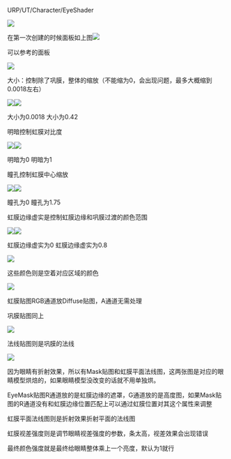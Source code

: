 URP/UT/Character/EyeShader

![](https://cdn.nlark.com/yuque/0/2024/png/39137189/1730113124682-0cc5dacf-3d9a-47fd-8017-bc5bdbdff77d.png)

在第一次创建的时候面板如上图![](https://cdn.nlark.com/yuque/0/2024/png/39137189/1730113763113-3b85a15e-12db-4be7-a763-68ceb2efa30a.png)

可以参考的面板

![](https://cdn.nlark.com/yuque/0/2024/png/39137189/1730113815472-22d494b6-a0ab-459e-85fa-8c08d8737eb7.png)

大小：控制除了巩膜，整体的缩放（不能缩为0，会出现问题，最多大概缩到0.0018左右）

![](https://cdn.nlark.com/yuque/0/2024/png/39137189/1730114077713-0cec3853-a11d-4786-ac1d-fd4f1ed9b835.png)![](https://cdn.nlark.com/yuque/0/2024/png/39137189/1730114104685-73cb8c08-c8b2-401d-a840-1e3dfb6e548d.png)

大小为0.0018								大小为0.42

明暗控制虹膜对比度

![](https://cdn.nlark.com/yuque/0/2024/png/39137189/1730114248039-ff9f0bf0-6fe0-474c-91f2-eeb7286628a1.png)![](https://cdn.nlark.com/yuque/0/2024/png/39137189/1730114256941-77e92d07-4ffe-4d44-b982-2fc92dccdf12.png)

明暗为0								明暗为1

瞳孔控制虹膜中心缩放

![](https://cdn.nlark.com/yuque/0/2024/png/39137189/1730114403056-0eefa592-8249-4d73-b29d-fb32d9201cd5.png)![](https://cdn.nlark.com/yuque/0/2024/png/39137189/1730114414440-18c48889-f37f-477e-8ff4-7d8c664b7e7f.png)

瞳孔为0							瞳孔为1.75

虹膜边缘虚实是控制虹膜边缘和巩膜过渡的颜色范围

![](https://cdn.nlark.com/yuque/0/2024/png/39137189/1730114544696-2771b3e5-d743-4f16-89f4-d94a37e5f49a.png)![](https://cdn.nlark.com/yuque/0/2024/png/39137189/1730114553136-f303dd1b-4777-4fb8-b9cc-60074ce931c3.png)

虹膜边缘虚实为0						虹膜边缘虚实为0.8



![](https://cdn.nlark.com/yuque/0/2024/png/39137189/1730114646814-561e7041-f10c-4cd2-a6a3-3e8eefdef661.png)

这些颜色则是空着对应区域的颜色

![](https://cdn.nlark.com/yuque/0/2024/png/39137189/1730114689030-144f4316-0726-4378-ba18-c1082f2f9ba7.png)

虹膜贴图RGB通道放Diffuse贴图，A通道无需处理

巩膜贴图同上



![](https://cdn.nlark.com/yuque/0/2024/png/39137189/1730114869339-03347d7d-c91e-48c4-a916-2c3159954b70.png)

法线贴图则是巩膜的法线



![](https://cdn.nlark.com/yuque/0/2024/png/39137189/1730115223261-5a5b710e-a16c-46a8-89e0-52276a41d9fd.png)

因为眼睛有折射效果，所以有Mask贴图和虹膜平面法线图，这两张图是对应的眼睛模型烘焙的，如果眼睛模型没改变的话就不用单独烘。

EyeMask贴图R通道放的是虹膜边缘的遮罩，G通道放的是高度图，如果Mask贴图的R通道没有和虹膜边缘位置匹配上可以通过虹膜位置对其这个属性来调整



虹膜平面法线图则是折射效果折射平面的法线图



虹膜视差强度则是调节眼睛视差强度的参数，条太高，视差效果会出现错误



最终颜色强度就是最终给眼睛整体乘上一个亮度，默认为1就行





